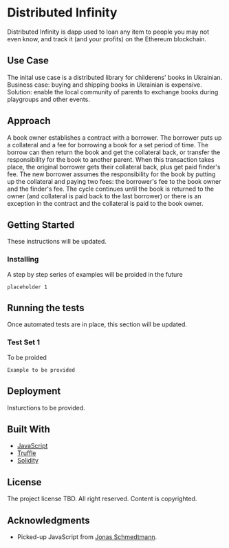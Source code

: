 # Distributed Infinity

Distributed Infinity is dapp used to loan any item to people you may not even know, and track it (and your profits) on the Ethereum blockchain. 

## Use Case

The inital use case is a distributed library for childerens' books in Ukrainian. Business case: buying and shipping books in Ukrainian is expensive. Solution: enable the local community of parents to exchange books during playgroups and other events. 

## Approach

A book owner establishes a contract with a borrower. The borrower puts up a collateral and a fee for borrowing a book for a set period of time. The borrow can then return the book and get the collateral back, or transfer the responsibility for the book to another parent. When this transaction takes place, the original borrower gets their collateral back, plus get paid finder's fee. The new borrower assumes the responsibility for the book by putting up the collateral and paying two fees: the borrower's fee to the book owner and the finder's fee. The cycle continues until the book is returned to the owner (and collateral is paid back to the last borrower) or there is an exception in the contract and the collateral is paid to the book owner. 

## Getting Started

These instructions will be updated.


### Installing

A step by step series of examples will be proided in the future

```
placeholder 1
```



## Running the tests

Once automated tests are in place, this section will be updated.

### Test Set 1

To be proided

```
Example to be provided
```


## Deployment

Insturctions to be provided.

## Built With

* [JavaScript](https://www.javascript.com) 
* [Truffle](http://truffleframework.com/) 
* [Solidity](https://solidity.readthedocs.io/en/develop/) 

## License

The project license TBD. All right reserved. Content is copyrighted.

## Acknowledgments

* Picked-up JavaScript from [Jonas Schmedtmann](https://twitter.com/jonasschmedtman).
